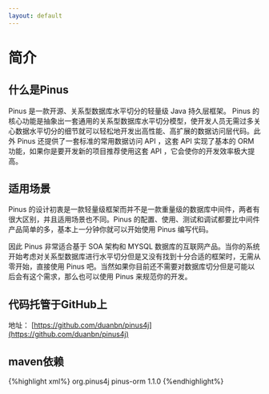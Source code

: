 ```yaml
---
layout: default
---
```

# 简介

## 什么是Pinus

Pinus 是一款开源、关系型数据库水平切分的轻量级 Java 持久层框架。 Pinus 的核心功能是抽象出一套通用的关系型数据库水平切分模型，使开发人员无需过多关心数据水平切分的细节就可以轻松地开发出高性能、高扩展的数据访问层代码。此外 Pinus 还提供了一套标准的常用数据访问 API ，这套 API 实现了基本的 ORM 功能，如果你是要开发新的项目推荐使用这套 API ，它会使你的开发效率极大提高。

## 适用场景

Pinus 的设计初衷是一款轻量级框架而并不是一款重量级的数据库中间件，两者有很大区别，并且适用场景也不同。Pinus 的配置、使用、测试和调试都要比中间件产品简单的多，基本上一分钟你就可以开始使用 Pinus 编写代码。

因此 Pinus 非常适合基于 SOA 架构和 MYSQL 数据库的互联网产品。当你的系统开始考虑对关系型数据库进行水平切分但是又没有找到十分合适的框架时，无需从零开始，直接使用 Pinus 吧。当然如果你目前还不需要对数据库切分但是可能以后会有这个需求，那么也可以使用 Pinus 来规范你的开发。 

## 代码托管于GitHub上
地址： [https://github.com/duanbn/pinus4j](https://github.com/duanbn/pinus4j)

## maven依赖

{%highlight xml%}
<dependency>
    <groupId>org.pinus4j</groupId>
    <artifactId>pinus-orm</artifactId>
    <version>1.1.0</version>
</dependency>
{%endhighlight%}
